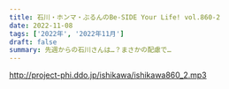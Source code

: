 ```yaml
---
title: 石川・ホンマ・ぶるんのBe-SIDE Your Life! vol.860-2
date: 2022-11-08
tags: ['2022年', '2022年11月']
draft: false
summary: 先週からの石川さんは…？まさかの配慮で…
---
```


http://project-phi.ddo.jp/ishikawa/ishikawa860_2.mp3
